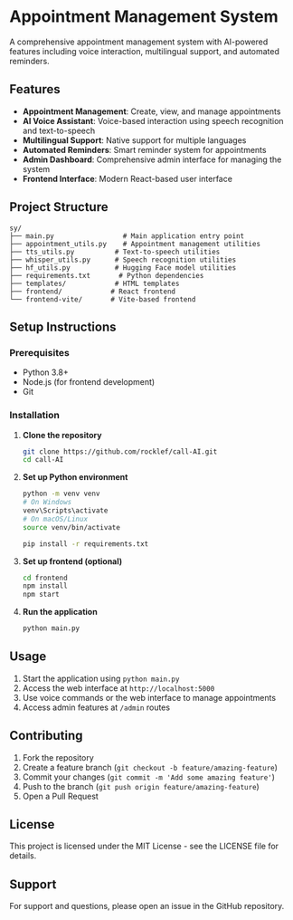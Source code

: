 # Appointment Management System

A comprehensive appointment management system with AI-powered features including voice interaction, multilingual support, and automated reminders.

## Features

- **Appointment Management**: Create, view, and manage appointments
- **AI Voice Assistant**: Voice-based interaction using speech recognition and text-to-speech
- **Multilingual Support**: Native support for multiple languages
- **Automated Reminders**: Smart reminder system for appointments
- **Admin Dashboard**: Comprehensive admin interface for managing the system
- **Frontend Interface**: Modern React-based user interface

## Project Structure

```
sy/
├── main.py                 # Main application entry point
├── appointment_utils.py    # Appointment management utilities
├── tts_utils.py          # Text-to-speech utilities
├── whisper_utils.py      # Speech recognition utilities
├── hf_utils.py           # Hugging Face model utilities
├── requirements.txt       # Python dependencies
├── templates/            # HTML templates
├── frontend/            # React frontend
└── frontend-vite/       # Vite-based frontend
```

## Setup Instructions

### Prerequisites
- Python 3.8+
- Node.js (for frontend development)
- Git

### Installation

1. **Clone the repository**
   ```bash
   git clone https://github.com/rocklef/call-AI.git
   cd call-AI
   ```

2. **Set up Python environment**
   ```bash
   python -m venv venv
   # On Windows
   venv\Scripts\activate
   # On macOS/Linux
   source venv/bin/activate
   
   pip install -r requirements.txt
   ```

3. **Set up frontend (optional)**
   ```bash
   cd frontend
   npm install
   npm start
   ```

4. **Run the application**
   ```bash
   python main.py
   ```

## Usage

1. Start the application using `python main.py`
2. Access the web interface at `http://localhost:5000`
3. Use voice commands or the web interface to manage appointments
4. Access admin features at `/admin` routes

## Contributing

1. Fork the repository
2. Create a feature branch (`git checkout -b feature/amazing-feature`)
3. Commit your changes (`git commit -m 'Add some amazing feature'`)
4. Push to the branch (`git push origin feature/amazing-feature`)
5. Open a Pull Request

## License

This project is licensed under the MIT License - see the LICENSE file for details.

## Support

For support and questions, please open an issue in the GitHub repository.